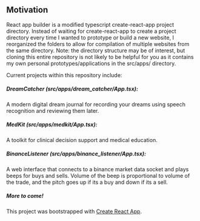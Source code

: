 ## Motivation

React app builder is a modified typescript create-react-app project directory. Instead of waiting for create-react-app to create a project directory every time I wanted to prototype or build a new website, I reorganized the folders to allow for compilation of multiple websites from the same directory. Note: the directory structure may be of interest, but cloning this entire repository is not likely to be helpful for you as it contains my own personal prototypes/applications in the src/apps/ directory. 

Current projects within this repository include: 

##### DreamCatcher (src/apps/dream_catcher/App.tsx): 
A modern digital dream journal for recording your dreams using speech recognition and reviewing them later. 

##### MedKit (src/apps/medkit/App.tsx): 
A toolkit for clinical decision support and medical education. 

##### BinanceListener (src/apps/binance_listener/App.tsx): 
A web interface that connects to a binance market data socket and plays beeps for buys and sells. Volume of the beep is proportional to volume of the trade, and the pitch goes up if its a buy and down if its a sell.


##### More to come!
This project was bootstrapped with [Create React App](https://github.com/facebook/create-react-app).
